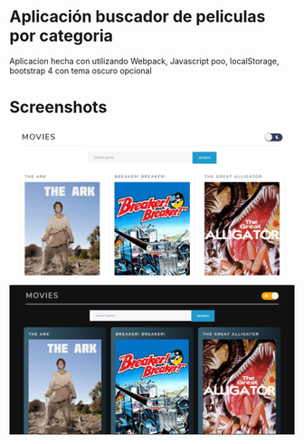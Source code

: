 # Aplicación buscador de peliculas por categoria

Aplicacion hecha con utilizando Webpack, Javascript poo, localStorage, bootstrap 4
con tema oscuro opcional

# Screenshots

![screenshot](https://github.com/uziel100/App-peliculas/blob/master/src/assets/movie-01.png)

![screenshot](https://github.com/uziel100/App-peliculas/blob/master/src/assets/movie-02.png)
